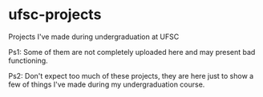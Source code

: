 # ufsc-projects
Projects I've made during undergraduation at UFSC

Ps1: Some of them are not completely uploaded here and may present bad functioning.

Ps2: Don't expect too much of these projects, they are here just to show a few of things I've made during my undergraduation course.
